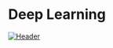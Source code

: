 # Deep Learning 


[![Header](https://uploads-ssl.webflow.com/5ec9caadc128144b74721a86/5f4014c2169e0473338cbcb4_neuroscience-2017-7.jpeg?fm=png&auto=format&ar=2:1&mode=crop&crop=face "Header")]()


